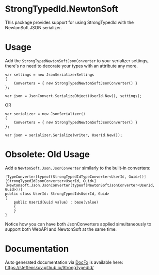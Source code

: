 # StrongTypedId.NewtonSoft

This package provides support for using StrongTypedId with the NewtonSoft JSON serializer.

# Usage

Add the `StrongTypedNewtonSoftJsonConverter` to your serializer settings, there's no need to decorate your types with an
attribute any more.

```
var settings = new JsonSerializerSettings
{
    Converters = { new StrongTypedNewtonSoftJsonConverter() }
};

var json = JsonConvert.SerializeObject(UserId.New(), settings);
```

OR

```
var serializer = new JsonSerializer()
{
    Converters = { new StrongTypedNewtonSoftJsonConverter() }
};

var json = serializer.Serialize(writer, UserId.New());
```

# Obsolete: Old Usage

Add a `NewtonSoft.Json.JsonConverter` similarly to the built-in converters:

```
[TypeConverter(typeof(StrongTypedIdTypeConverter<UserId, Guid>))]
[StrongTypedIdJsonConverter<UserId, Guid>]
[Newtonsoft.Json.JsonConverter(typeof(NewtonSoftJsonConverter<UserId, Guid>))]
public class UserId: StrongTypedId<UserId, Guid>
{
	public UserId(Guid value) : base(value)
	{
	}
}
```

Notice how you can have both JsonConverters applied simultaneously to support both WebAPI and NewtonSoft at the same
time.

# Documentation

Auto generated documentation via [DocFx](https://github.com/dotnet/docfx) is available
here: https://steffenskov.github.io/StrongTypedId/